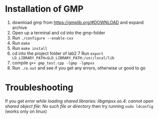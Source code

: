 # Installation of GMP

1. download gmp from https://gmplib.org/#DOWNLOAD and expand archive 
2. Open up a terminal and cd into the gmp-folder
3. Run `./configure --enable-cxx`
4. Run `make`
5. Run `make install`
6. cd into the project folder of lab2
7  Run `export LD_LIBRARY_PATH=$LD_LIBRARY_PATH:/usr/local/lib` 
8. compile `g++ gmp_test.cpp -lgmp -lgmpxx`
9. Run `./a.out` and see if you get any errors, otherwise ur good to go

# Troubleshooting

If you get _error while loading shared libraries: libgmpxx.so.4: cannot open shared object file: No such file or directory_ then try running `sudo ldconfig` (works only on linux)
